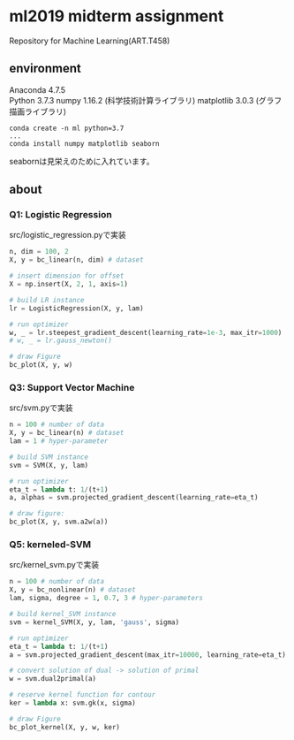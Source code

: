 # ml2019 midterm assignment
Repository for Machine Learning(ART.T458) 

## environment
Anaconda 4.7.5  
Python 3.7.3
numpy 1.16.2 (科学技術計算ライブラリ)
matplotlib 3.0.3 (グラフ描画ライブラリ)


```
conda create -n ml python=3.7
...
conda install numpy matplotlib seaborn
```
seabornは見栄えのために入れています。

## about
### Q1: Logistic Regression
src/logistic_regression.pyで実装
```Python
n, dim = 100, 2 
X, y = bc_linear(n, dim) # dataset

# insert dimension for offset 
X = np.insert(X, 2, 1, axis=1)

# build LR instance
lr = LogisticRegression(X, y, lam)

# run optimizer
w, _ = lr.steepest_gradient_descent(learning_rate=1e-3, max_itr=1000)
# w, _ = lr.gauss_newton()

# draw Figure
bc_plot(X, y, w)
```

### Q3: Support Vector Machine
src/svm.pyで実装
```Python
n = 100 # number of data
X, y = bc_linear(n) # dataset
lam = 1 # hyper-parameter

# build SVM instance
svm = SVM(X, y, lam)

# run optimizer
eta_t = lambda t: 1/(t+1)
a, alphas = svm.projected_gradient_descent(learning_rate=eta_t)

# draw figure: 
bc_plot(X, y, svm.a2w(a))
```

### Q5: kerneled-SVM
src/kernel_svm.pyで実装
```Python
n = 100 # number of data
X, y = bc_nonlinear(n) # dataset
lam, sigma, degree = 1, 0.7, 3 # hyper-parameters

# build kernel_SVM instance
svm = kernel_SVM(X, y, lam, 'gauss', sigma)

# run optimizer
eta_t = lambda t: 1/(t+1)
a = svm.projected_gradient_descent(max_itr=10000, learning_rate=eta_t)

# convert solution of dual -> solution of primal
w = svm.dual2primal(a)

# reserve kernel function for contour
ker = lambda x: svm.gk(x, sigma)

# draw Figure
bc_plot_kernel(X, y, w, ker)
```
